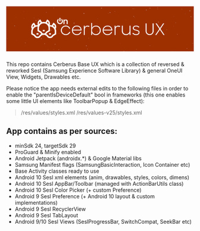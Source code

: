 ![Banner](img/banner.png?raw=true)
=====

This repo contains Cerberus Base UX which is a collection of reversed & reworked Sesl (Samsung Experience Software Library) & general OneUI View, Widgets, Drawables etc.

Please notice the app needs external edits to the following files in order to enable the "parentIsDeviceDefault" bool in frameworks (this one enables some little UI elements like ToolbarPopup & EdgeEffect):

> /res/values/styles.xml
> /res/values-v25/styles.xml


## App contains as per sources:
* minSdk 24, targetSdk 29
* ProGuard & Minify enabled
* Android Jetpack (androidx.*) & Google Material libs
* Samsung Manifest flags (SamsungBasicInteraction, Icon Container etc)
* Base Activity classes ready to use
* Android 10 Sesl xml elements (anim, drawables, styles, colors, dimens)
* Android 10 Sesl AppBar/Toolbar (managed with ActionBarUtils class)
* Android 10 Sesl Color Picker (+ custom Preference)
* Android 9 Sesl Preference (+ Android 10 layout & custom implementations)
* Android 9 Sesl RecyclerView
* Android 9 Sesl TabLayout
* Android 9/10 Sesl Views (SeslProgressBar, SwitchCompat, SeekBar etc)


